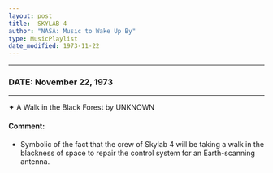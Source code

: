 ```yaml
---
layout: post
title:  SKYLAB 4
author: "NASA: Music to Wake Up By"
type: MusicPlaylist
date_modified: 1973-11-22
---
```


----
### DATE: November 22, 1973
----
✦ A Walk in the Black Forest by UNKNOWN

#### Comment:
* Symbolic of  the fact that the crew of Skylab 4 will be taking a walk in the blackness of space to repair the control system for an Earth-scanning antenna.
